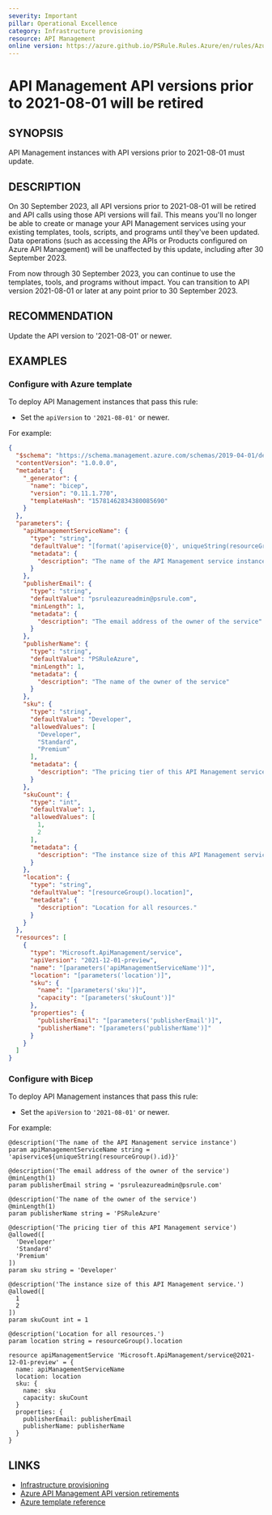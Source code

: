 ```yaml
---
severity: Important
pillar: Operational Excellence
category: Infrastructure provisioning
resource: API Management
online version: https://azure.github.io/PSRule.Rules.Azure/en/rules/Azure.APIM.MinAPIVersion/
---
```


# API Management API versions prior to 2021-08-01 will be retired

## SYNOPSIS

API Management instances with API versions prior to 2021-08-01 must update.

## DESCRIPTION

On 30 September 2023, all API versions prior to 2021-08-01 will be retired and API calls using those API versions will fail. This means you'll no longer be able to create or manage your API Management services using your existing templates, tools, scripts, and programs until they've been updated. Data operations (such as accessing the APIs or Products configured on Azure API Management) will be unaffected by this update, including after 30 September 2023.

From now through 30 September 2023, you can continue to use the templates, tools, and programs without impact. You can transition to API version 2021-08-01 or later at any point prior to 30 September 2023.

## RECOMMENDATION

Update the API version to '2021-08-01' or newer.

## EXAMPLES

### Configure with Azure template

To deploy API Management instances that pass this rule:

- Set the `apiVersion` to `'2021-08-01'` or newer.

For example:

```json
{
  "$schema": "https://schema.management.azure.com/schemas/2019-04-01/deploymentTemplate.json#",
  "contentVersion": "1.0.0.0",
  "metadata": {
    "_generator": {
      "name": "bicep",
      "version": "0.11.1.770",
      "templateHash": "15781462834380085690"
    }
  },
  "parameters": {
    "apiManagementServiceName": {
      "type": "string",
      "defaultValue": "[format('apiservice{0}', uniqueString(resourceGroup().id))]",
      "metadata": {
        "description": "The name of the API Management service instance"
      }
    },
    "publisherEmail": {
      "type": "string",
      "defaultValue": "psruleazureadmin@psrule.com",
      "minLength": 1,
      "metadata": {
        "description": "The email address of the owner of the service"
      }
    },
    "publisherName": {
      "type": "string",
      "defaultValue": "PSRuleAzure",
      "minLength": 1,
      "metadata": {
        "description": "The name of the owner of the service"
      }
    },
    "sku": {
      "type": "string",
      "defaultValue": "Developer",
      "allowedValues": [
        "Developer",
        "Standard",
        "Premium"
      ],
      "metadata": {
        "description": "The pricing tier of this API Management service"
      }
    },
    "skuCount": {
      "type": "int",
      "defaultValue": 1,
      "allowedValues": [
        1,
        2
      ],
      "metadata": {
        "description": "The instance size of this API Management service."
      }
    },
    "location": {
      "type": "string",
      "defaultValue": "[resourceGroup().location]",
      "metadata": {
        "description": "Location for all resources."
      }
    }
  },
  "resources": [
    {
      "type": "Microsoft.ApiManagement/service",
      "apiVersion": "2021-12-01-preview",
      "name": "[parameters('apiManagementServiceName')]",
      "location": "[parameters('location')]",
      "sku": {
        "name": "[parameters('sku')]",
        "capacity": "[parameters('skuCount')]"
      },
      "properties": {
        "publisherEmail": "[parameters('publisherEmail')]",
        "publisherName": "[parameters('publisherName')]"
      }
    }
  ]
}
```

### Configure with Bicep

To deploy API Management instances that pass this rule:

- Set the `apiVersion` to `'2021-08-01'` or newer.

For example:

```bicep
@description('The name of the API Management service instance')
param apiManagementServiceName string = 'apiservice${uniqueString(resourceGroup().id)}'

@description('The email address of the owner of the service')
@minLength(1)
param publisherEmail string = 'psruleazureadmin@psrule.com'

@description('The name of the owner of the service')
@minLength(1)
param publisherName string = 'PSRuleAzure'

@description('The pricing tier of this API Management service')
@allowed([
  'Developer'
  'Standard'
  'Premium'
])
param sku string = 'Developer'

@description('The instance size of this API Management service.')
@allowed([
  1
  2
])
param skuCount int = 1

@description('Location for all resources.')
param location string = resourceGroup().location

resource apiManagementService 'Microsoft.ApiManagement/service@2021-12-01-preview' = {
  name: apiManagementServiceName
  location: location
  sku: {
    name: sku
    capacity: skuCount
  }
  properties: {
    publisherEmail: publisherEmail
    publisherName: publisherName
  }
}
```

## LINKS

- [Infrastructure provisioning](https://learn.microsoft.com/azure/architecture/framework/devops/automation-infrastructure)
- [Azure API Management API version retirements](https://learn.microsoft.com/azure/api-management/breaking-changes/api-version-retirement-sep-2023)
- [Azure template reference](https://learn.microsoft.com/azure/templates/microsoft.apimanagement/service)
